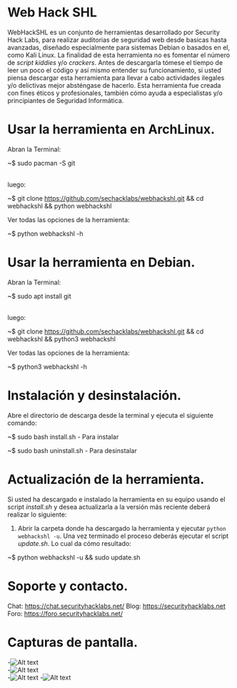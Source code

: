 # Web Hack SHL

WebHackSHL es un conjunto de herramientas desarrollado por Security Hack Labs, para realizar auditorias de seguridad web desde basicas hasta avanzadas, diseñado especialmente para sistemas Debian o basados en el, como Kali Linux. La finalidad de esta herramienta no es fomentar el número de <em>script kiddies</em> y/o <em>crackers</em>. Antes de descargarla tómese el tiempo de leer un poco el código y así mismo entender su funcionamiento, si usted piensa descargar esta herramienta para llevar a cabo actividades ilegales y/o delictivas mejor absténgase de hacerlo. Esta herramienta fue creada con fines éticos y profesionales, también cómo ayuda a especialistas y/o principiantes de Seguridad Informática.


# Usar la herramienta en ArchLinux.
Abran la Terminal:</br>

~$ sudo pacman -S git</br></br>

luego:</br>

~$ git clone https://github.com/sechacklabs/webhackshl.git && cd webhackshl && python webhackshl</br>

Ver todas las opciones de la herramienta:</br>

~$ python webhackshl -h</br>

# Usar la herramienta en Debian.
Abran la Terminal:</br>

~$ sudo apt install git</br></br>

luego:</br>

~$ git clone https://github.com/sechacklabs/webhackshl.git && cd webhackshl && python3 webhackshl</br>

Ver todas las opciones de la herramienta:</br>

~$ python3 webhackshl -h

# Instalación y desinstalación.

Abre el directorio de descarga desde la terminal y ejecuta el siguiente comando:</br>

~$ sudo bash install.sh - Para instalar</br>

~$ sudo bash uninstall.sh - Para desinstalar</br>

# Actualización de la herramienta.

Si usted ha descargado e instalado la herramienta en su equipo usando el script <em>install.sh</em> y desea actualizarla a la versión más reciente deberá realizar lo siguiente:</br>

1. Abrir la carpeta donde ha descargado la herramienta y ejecutar <code>python webhackshl -u</code>. Una vez terminado el proceso deberás ejecutar el script <em>update.sh</em>. Lo cual da cómo resultado:</br>

~$ python webhackshl -u && sudo update.sh</br>

# Soporte y contacto.

Chat: https://chat.securityhacklabs.net/
Blog: https://securityhacklabs.net</br>
Foro: https://foro.securityhacklabs.net/</br>

# Capturas de pantalla.
-![Alt text](https://gitlab.com/sechacklabs/webhackshl/raw/master/screenshots/webhackshl-main.png "Main Screen")          
-![Alt text](https://gitlab.com/sechacklabs/webhackshl/raw/master/screenshots/webhackshl-dorksearch.png "Dork Script")  
-![Alt text](https://gitlab.com/sechacklabs/webhackshl/raw/master/screenshots/webhackshl-dns.png "DNS Search") 
-![Alt text](https://gitlab.com/sechacklabs/webhackshl/raw/master/screenshots/webhackshl-adminfind.png "Admin Finder Script") 

